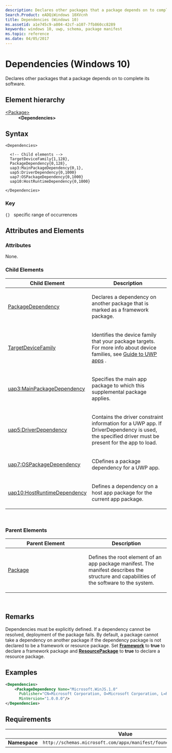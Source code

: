 ```yaml
---
description: Declares other packages that a package depends on to complete its software.
Search.Product: eADQiWindows 10XVcnh
title: Dependencies (Windows 10)
ms.assetid: a1e745c9-a804-42cf-a107-7fb860cc8289
keywords: windows 10, uwp, schema, package manifest
ms.topic: reference
ms.date: 04/05/2017
---
```


# Dependencies (Windows 10)


Declares other packages that a package depends on to complete its software.

## Element hierarchy

<dl>
<dt><a href="element-package.md">&lt;Package&gt;</a></dt>
<dd><b>&lt;Dependencies&gt;</b></dd>
</dl>

## Syntax

``` syntax
<Dependencies>

  <!-- Child elements -->
  TargetDeviceFamily{1,128},
  PackageDependency{0,128},
  uap3:MainPackageDependency{0,1},
  uap5:DriverDependency{0,1000}
  uap7:OSPackageDependency{0,1000}
  uap10:HostRuntimeDependency{0,1000}

</Dependencies>
```

### Key

`{}`   specific range of occurrences
## Attributes and Elements


### Attributes

None.

### Child Elements

<table>
<colgroup>
<col width="50%" />
<col width="50%" />
</colgroup>
<thead>
<tr class="header">
<th>Child Element</th>
<th>Description</th>
</tr>
</thead>
<tbody>
<tr class="odd">
<td><a href="element-packagedependency.md">PackageDependency</a> </td>
<td><p>Declares a dependency on another package that is marked as a framework package.</p></td>
</tr>
<tr class="even">
<td><a href="element-targetdevicefamily.md">TargetDeviceFamily</a> </td>
<td><p>Identifies the device family that your package targets. For more info about device families, see <a href="/windows/uwp/get-started/universal-application-platform-guide">Guide to UWP apps</a> .</p></td>
</tr>
<tr class="odd">
<td><a href="element-uap3-mainpackagedependency-manual.md">uap3:MainPackageDependency</a> </td>
<td><p>Specifies the main app package to which this supplemental package applies.
</p></td>
</tr>
<tr class="even">
<td><a href="element-uap5-driverdependency.md">uap5:DriverDependency</a> </td>
<td><p>Contains the driver constraint information for a UWP app. If DriverDependency is used, the specified driver must be present for the app to load.
</p></td>
</tr>
<tr class="even">
<td><a href="element-uap7-ospackagedependency.md">uap7:OSPackageDependency</a> </td>
<td><p>CDefines a package dependency for a UWP app.
</p></td>
</tr>
<tr class="even">
<td><a href="element-uap10-hostruntimedependency.md">uap10:HostRuntimeDependency</a> </td>
<td><p>Defines a dependency on a host app package for the current app package.
</p></td>
</tr>
</tbody>
</table>


 

### Parent Elements

<table>
<colgroup>
<col width="50%" />
<col width="50%" />
</colgroup>
<thead>
<tr class="header">
<th>Parent Element</th>
<th>Description</th>
</tr>
</thead>
<tbody>
<tr class="odd">
<td><a href="element-package.md">Package</a> </td>
<td><p>Defines the root element of an app package manifest. The manifest describes the structure and capabilities of the software to the system.</p></td>
</tr>
</tbody>
</table>

 

## Remarks

Dependencies must be explicitly defined. If a dependency cannot be resolved, deployment of the package fails. By default, a package cannot take a dependency on another package if the dependency package is not declared to be a framework or resource package. Set [**Framework**](element-framework.md) to **true** to declare a framework package and [**ResourcePackage**](element-resourcepackage.md) to **true** to declare a resource package.

## Examples

```XML
<Dependencies>
    <PackageDependency Name="Microsoft.WinJS.1.0"
      Publisher="CN=Microsoft Corporation, O=Microsoft Corporation, L=Redmond, S=Washington, C=US"
      MinVersion="1.0.0.0"/>    
</Dependencies>
```

## Requirements

|   | Value  |
|--|--|
| **Namespace** | `http://schemas.microsoft.com/appx/manifest/foundation/windows10` |


 

 
